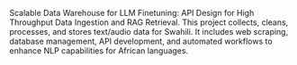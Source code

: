 Scalable Data Warehouse for LLM Finetuning: API Design for High Throughput Data Ingestion and RAG Retrieval. 
This project collects, cleans, processes, and stores text/audio data for Swahili. It includes web scraping, database management, API development, and automated workflows to enhance NLP capabilities for African languages.